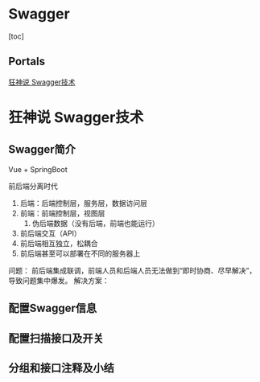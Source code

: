 # Swagger 

[toc]

## Portals

[狂神说 Swagger技术](https://www.bilibili.com/video/BV1Y441197Lw)

# 狂神说 Swagger技术

## Swagger简介

Vue + SpringBoot

前后端分离时代
1. 后端：后端控制层，服务层，数据访问层
2. 前端：前端控制层，视图层
   1. 伪后端数据（没有后端，前端也能运行）
3. 前后端交互（API）
4. 前后端相互独立，松耦合
5. 前后端甚至可以部署在不同的服务器上

问题：
前后端集成联调，前端人员和后端人员无法做到“即时协商、尽早解决”，导致问题集中爆发。
解决方案：




## 配置Swagger信息

## 配置扫描接口及开关

## 分组和接口注释及小结




